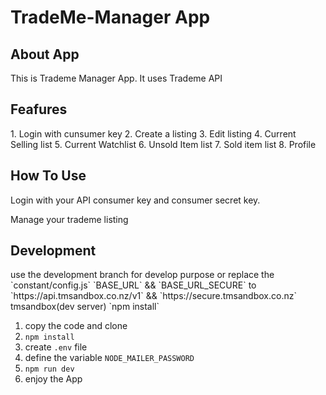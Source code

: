 <h1>TradeMe-Manager App</h1>

<h2>About App</h2>
This is Trademe Manager App.
It uses Trademe API 

<h2>Feafures</h2>
1. Login with cunsumer key
2. Create a listing
3. Edit listing
4. Current Selling list
5. Current Watchlist
6. Unsold Item list
7. Sold item list
8. Profile


<h2>How To Use</h2>

Login with your API consumer key and consumer secret key. 

Manage your trademe listing

<h2>Development</h2>
use the development branch for develop purpose 
or
replace the `constant/config.js` `BASE_URL` && `BASE_URL_SECURE` to `https://api.tmsandbox.co.nz/v1` && `https://secure.tmsandbox.co.nz` 
tmsandbox(dev server) 
`npm install`

1. copy the code and clone
2. `npm install`
3. create `.env` file
4. define the variable `NODE_MAILER_PASSWORD`
6. `npm run dev`
7. enjoy the App

